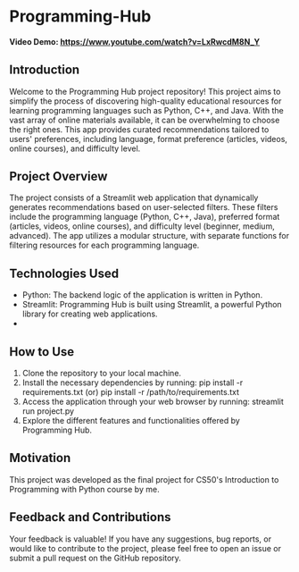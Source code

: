 # Programming-Hub

#### Video Demo: https://www.youtube.com/watch?v=LxRwcdM8N_Y

## Introduction

Welcome to the Programming Hub project repository! This project aims to simplify the process of discovering high-quality educational resources for learning programming languages such as Python, C++, and Java. With the vast array of online materials available, it can be overwhelming to choose the right ones. This app provides curated recommendations tailored to users' preferences, including language, format preference (articles, videos, online courses), and difficulty level.

## Project Overview

The project consists of a Streamlit web application that dynamically generates recommendations based on user-selected filters. These filters include the programming language (Python, C++, Java), preferred format (articles, videos, online courses), and difficulty level (beginner, medium, advanced). The app utilizes a modular structure, with separate functions for filtering resources for each programming language.

## Technologies Used

-   Python: The backend logic of the application is written in Python.
-   Streamlit: Programming Hub is built using Streamlit, a powerful Python library for creating web applications.
-
## How to Use

1. Clone the repository to your local machine.
2. Install the necessary dependencies by running:
   pip install -r requirements.txt (or) pip install -r /path/to/requirements.txt
3. Access the application through your web browser by running:
   streamlit run project.py
4. Explore the different features and functionalities offered by Programming Hub.

## Motivation

This project was developed as the final project for CS50's Introduction to Programming with Python course by me.

## Feedback and Contributions

Your feedback is valuable! If you have any suggestions, bug reports, or would like to contribute to the project, please feel free to open an issue or submit a pull request on the GitHub repository.


